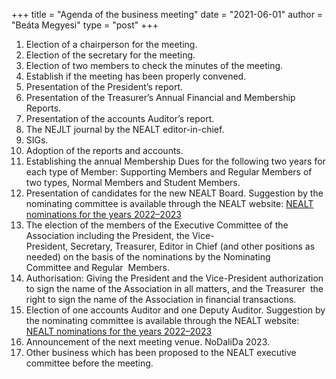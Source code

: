 +++
title = "Agenda of the business meeting"
date = "2021-06-01"
author = "Beáta Megyesi"
type = "post"
+++

1.  Election of a chairperson for the meeting.
2.  Election of the secretary for the meeting.
3.  Election of two members to check the minutes of the meeting.
4.  Establish if the meeting has been properly convened.
5.  Presentation of the President’s report. 
6.  Presentation of the Treasurer’s Annual Financial and Membership Reports.
7.  Presentation of the accounts Auditor’s report.
8.  The NEJLT journal by the NEALT editor-in-chief.
9.  SIGs.
10.  Adoption of the reports and accounts.
11.  Establishing the annual Membership Dues for the following two years for each type of Member: Supporting Members and Regular Members of two types, Normal Members and Student Members.
12.  Presentation of candidates for the new NEALT Board. Suggestion by the nominating committee is available through the NEALT website: [NEALT nominations for the years 2022–2023](/business-meetings/2021/2022-2023-NEALT_nominations.pdf)
13.  The election of the members of the Executive Committee of the Association including the President, the Vice-President, Secretary, Treasurer, Editor in Chief (and other positions as needed) on the basis of the nominations by the Nominating Committee and Regular  Members.  
14.  Authorisation: Giving the President and the Vice-President authorization to sign the name of the Association in all matters, and the Treasurer  the right to sign the name of the Association in financial transactions.
15.  Election of one accounts Auditor and one Deputy Auditor. Suggestion by the nominating committee is available through the NEALT website:  [NEALT nominations for the years 2022–2023](/business-meetings/2021/2022-2023-NEALT_nominations.pdf)
16.  Announcement of the next meeting venue. NoDaliDa 2023.
17.  Other business which has been proposed to the NEALT executive committee before the meeting.
